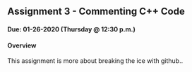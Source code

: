 ## Assignment 3 - Commenting C++ Code
#### Due: 01-26-2020 (Thursday @ 12:30 p.m.)
#### Overview
This assignment is more about breaking the ice with github..